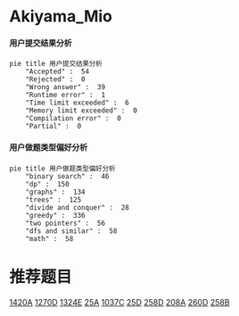 # Akiyama_Mio

<!-- tabs:start -->



#### **用户提交结果分析**

```mermaid
pie title 用户提交结果分析
    "Accepted" :  54
    "Rejected" :  0
    "Wrong answer" :  39
    "Runtime error" :  1
    "Time limit exceeded" :  6
    "Memory limit exceeded" :  0
    "Compilation error" :  0
    "Partial" :  0
```

#### **用户做题类型偏好分析**

```mermaid
pie title 用户做题类型偏好分析
    "binary search" :  46
    "dp" :  150
    "graphs" :  134
    "trees" :  125
    "divide and conquer" :  28
    "greedy" :  336
    "two pointers" :  56
    "dfs and similar" :  58
    "math" :  58
```



<!-- tabs:end -->
# 推荐题目
[1420A](https://codeforces.com/contest/1420/problem/A)
[1270D](https://codeforces.com/contest/1270/problem/D)
[1324E](https://codeforces.com/contest/1324/problem/E)
[25A](https://codeforces.com/contest/25/problem/A)
[1037C](https://codeforces.com/contest/1037/problem/C)
[25D](https://codeforces.com/contest/25/problem/D)
[258D](https://codeforces.com/contest/258/problem/D)
[208A](https://codeforces.com/contest/208/problem/A)
[260D](https://codeforces.com/contest/260/problem/D)
[258B](https://codeforces.com/contest/258/problem/B)
